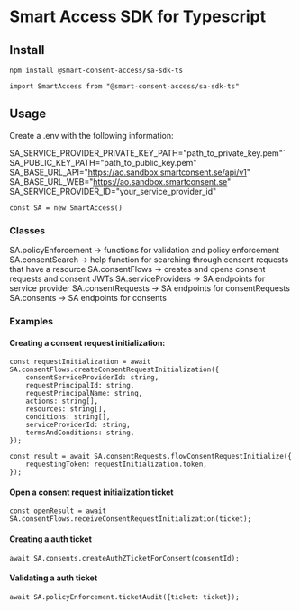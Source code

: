 # Smart Access SDK for Typescript

##  Install

`npm install @smart-consent-access/sa-sdk-ts`

`import SmartAccess from "@smart-consent-access/sa-sdk-ts"`

## Usage

Create a .env with the following information: 

SA_SERVICE_PROVIDER_PRIVATE_KEY_PATH="path_to_private_key.pem"`
SA_PUBLIC_KEY_PATH="path_to_public_key.pem"
SA_BASE_URL_API="https://ao.sandbox.smartconsent.se/api/v1"
SA_BASE_URL_WEB="https://ao.sandbox.smartconsent.se"
SA_SERVICE_PROVIDER_ID="your_service_provider_id"

`const SA = new SmartAccess()`

### Classes

SA.policyEnforcement -> functions for validation and policy enforcement
SA.consentSearch -> help function for searching through consent requests that have a resource
SA.consentFlows ->  creates and opens consent requests and consent JWTs
SA.serviceProviders -> SA endpoints for service provider
SA.consentRequests -> SA endpoints for consentRequests
SA.consents -> SA endpoints for consents

### Examples

#### Creating a consent request initialization:

```
const requestInitialization = await SA.consentFlows.createConsentRequestInitialization({
    consentServiceProviderId: string,
    requestPrincipalId: string,
    requestPrincipalName: string,
    actions: string[],
    resources: string[],
    conditions: string[],
    serviceProviderId: string,
    termsAndConditions: string,
});
```

```
const result = await SA.consentRequests.flowConsentRequestInitialize({
    requestingToken: requestInitialization.token,
});
```

#### Open a consent request initialization ticket

`const openResult = await SA.consentFlows.receiveConsentRequestInitialization(ticket);`

#### Creating a auth ticket

`await SA.consents.createAuthZTicketForConsent(consentId);`

#### Validating a auth ticket

`await SA.policyEnforcement.ticketAudit({ticket: ticket});`
